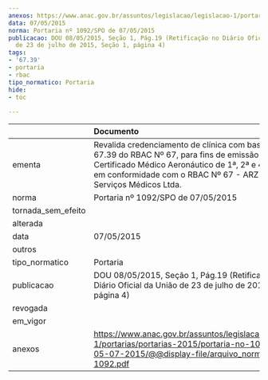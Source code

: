 ```yaml
---
anexos: https://www.anac.gov.br/assuntos/legislacao/legislacao-1/portarias/portarias-2015/portaria-no-1092-spo-de-05-07-2015/@@display-file/arquivo_norma/PA2015-1092.pdf
data: 07/05/2015
norma: Portaria nº 1092/SPO de 07/05/2015
publicacao: DOU 08/05/2015, Seção 1, Pág.19 (Retificação no Diário Oficial da União
  de 23 de julho de 2015, Seção 1, página 4)
tags:
- '67.39'
- portaria
- rbac
tipo_normatico: Portaria
hide: 
- toc 
 
---
```


|                    | Documento                                                                                                                                                                                                                         |
|:-------------------|:----------------------------------------------------------------------------------------------------------------------------------------------------------------------------------------------------------------------------------|
| ementa             | Revalida credenciamento de clínica com base na Seção 67.39 do RBAC Nº 67, para fins de emissão de Certificado Médico Aeronáutico de 1ª, 2ª e 4ª classes, em conformidade com o RBAC Nº 67 - ARZ Clínica de Serviços Médicos Ltda. |
| norma              | Portaria nº 1092/SPO de 07/05/2015                                                                                                                                                                                                |
| tornada_sem_efeito |                                                                                                                                                                                                                                   |
| alterada           |                                                                                                                                                                                                                                   |
| data               | 07/05/2015                                                                                                                                                                                                                        |
| outros             |                                                                                                                                                                                                                                   |
| tipo_normatico     | Portaria                                                                                                                                                                                                                          |
| publicacao         | DOU 08/05/2015, Seção 1, Pág.19 (Retificação no Diário Oficial da União de 23 de julho de 2015, Seção 1, página 4)                                                                                                                |
| revogada           |                                                                                                                                                                                                                                   |
| em_vigor           |                                                                                                                                                                                                                                   |
| anexos             | https://www.anac.gov.br/assuntos/legislacao/legislacao-1/portarias/portarias-2015/portaria-no-1092-spo-de-05-07-2015/@@display-file/arquivo_norma/PA2015-1092.pdf                                                                 |